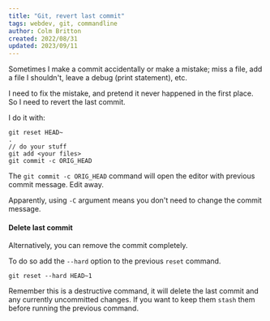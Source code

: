 ```yaml
---
title: "Git, revert last commit"
tags: webdev, git, commandline
author: Colm Britton
created: 2022/08/31
updated: 2023/09/11
---
```


Sometimes I make a commit accidentally or make a mistake; miss a file, add a file I shouldn't, leave a debug (print statement), etc.

I need to fix the mistake, and pretend it never happened in the first place. So I need to revert the last commit.

I do it with:

    git reset HEAD~
    .
    // do your stuff
    git add <your files>
    git commit -c ORIG_HEAD

The `git commit -c ORIG_HEAD` command will open the editor with previous commit message. Edit away.

Apparently, using `-C` argument means you don't need to change the commit message.

#### Delete last commit

Alternatively, you can remove the commit completely.

To do so add the `--hard` option to the previous `reset` command.

    git reset --hard HEAD~1

Remember this is a destructive command, it will delete the last commit and any currently uncommitted changes. If you want to keep them `stash` them before running the previous command.
